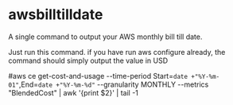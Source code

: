 # awsbilltilldate
A single command to output your AWS monthly bill till date.


Just run this command. if you have run aws configure already, the command should simply output the value in USD


#aws ce get-cost-and-usage --time-period Start=`date +"%Y-%m-01"`,End=`date +"%Y-%m-%d"` --granularity MONTHLY --metrics "BlendedCost" | awk '{print $2}' | tail -1
